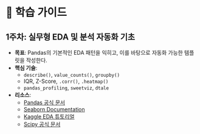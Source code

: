 # 📘 학습 가이드

## 1주차: 실무형 EDA 및 분석 자동화 기초
- **목표**: Pandas의 기본적인 EDA 패턴을 익히고, 이를 바탕으로 자동화 가능한 템플릿을 작성한다.
- **핵심 기술**:
  - `describe()`, `value_counts()`, `groupby()`
  - IQR, Z-Score, `.corr()`, `.heatmap()`
  - `pandas_profiling`, `sweetviz`, `dtale`
- **리소스**:
  - [Pandas 공식 문서](https://pandas.pydata.org/pandas-docs/stable/)
  - [Seaborn Documentation](https://seaborn.pydata.org/)
  - [Kaggle EDA 튜토리얼](https://www.kaggle.com/learn/intro-to-machine-learning)
  - [Scipy 공식 문서](https://docs.scipy.org/doc/scipy/)

